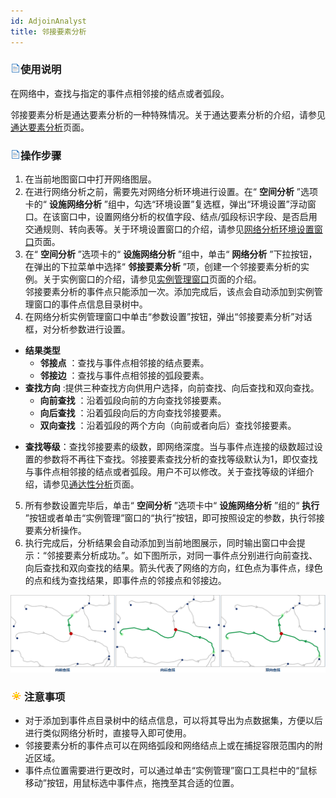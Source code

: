 ```yaml
---
id: AdjoinAnalyst
title: 邻接要素分析
---
```

### ![](../img/read.gif)使用说明

在网络中，查找与指定的事件点相邻接的结点或者弧段。

邻接要素分析是通达要素分析的一种特殊情况。关于通达要素分析的介绍，请参见[通达要素分析](AccessibilityAnalyst)页面。

### ![](../img/read.gif)操作步骤

1. 在当前地图窗口中打开网络图层。
2. 在进行网络分析之前，需要先对网络分析环境进行设置。在“ **空间分析** ”选项卡的“ **设施网络分析** ”组中，勾选“环境设置”复选框，弹出“环境设置”浮动窗口。在该窗口中，设置网络分析的权值字段、结点/弧段标识字段、是否启用交通规则、转向表等。关于环境设置窗口的介绍，请参见[网络分析环境设置窗口](NetAnalystEnvironmentWIN)页面。
3. 在“ **空间分析** ”选项卡的“ **设施网络分析** ”组中，单击“ **网络分析** ”下拉按钮，在弹出的下拉菜单中选择“ **邻接要素分析** ”项，创建一个邻接要素分析的实例。关于实例窗口的介绍，请参见[实例管理窗口](InstanceWIN)页面的介绍。<br/> 邻接要素分析的事件点只能添加一次。添加完成后，该点会自动添加到实例管理窗口的事件点信息目录树中。
4. 在网络分析实例管理窗口中单击“参数设置”按钮，弹出“邻接要素分析”对话框，对分析参数进行设置。 
  - **结果类型**
    * **邻接点** ：查找与事件点相邻接的结点要素。
    * **邻接边** ：查找与事件点相邻接的弧段要素。
  - **查找方向** :提供三种查找方向供用户选择，向前查找、向后查找和双向查找。
    * **向前查找** ：沿着弧段向前的方向查找邻接要素。
    * **向后查找** ：沿着弧段向后的方向查找邻接要素。
    * **双向查找** ：沿着弧段的两个方向（向前或者向后）查找邻接要素。
  * **查找等级**：查找邻接要素的级数，即网络深度。当与事件点连接的级数超过设置的参数将不再往下查找。邻接要素查找分析的查找等级默认为1，即仅查找与事件点相邻接的结点或者弧段。用户不可以修改。关于查找等级的详细介绍，请参见[通达性分析](AboutAccessbility)页面。
5. 所有参数设置完毕后，单击“ **空间分析** ”选项卡中“ **设施网络分析** ”组的“ **执行** ”按钮或者单击“实例管理”窗口的“执行”按钮，即可按照设定的参数，执行邻接要素分析操作。
6. 执行完成后，分析结果会自动添加到当前地图展示，同时输出窗口中会提示：“邻接要素分析成功。”。如下图所示，对同一事件点分别进行向前查找、向后查找和双向查找的结果。箭头代表了网络的方向，红色点为事件点，绿色的点和线为查找结果，即事件点的邻接点和邻接边。

![](img/AdjoinForward.png)

### ![](../img/note.png)注意事项

  * 对于添加到事件点目录树中的结点信息，可以将其导出为点数据集，方便以后进行类似网络分析时，直接导入即可使用。
  * 邻接要素分析的事件点可以在网络弧段和网络结点上或在捕捉容限范围内的附近区域。
  * 事件点位置需要进行更改时，可以通过单击“实例管理”窗口工具栏中的“鼠标移动”按钮，用鼠标选中事件点，拖拽至其合适的位置。
